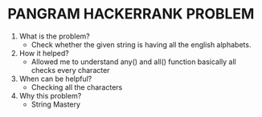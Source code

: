 # PANGRAM HACKERRANK PROBLEM

1. What is the problem?
    - Check whether the given string is having all the english alphabets.
2. How it helped?
    -  Allowed me to understand any() and all() function basically all checks every character
3. When can be helpful?
    - Checking all the characters
4. Why this problem?
    - String Mastery
